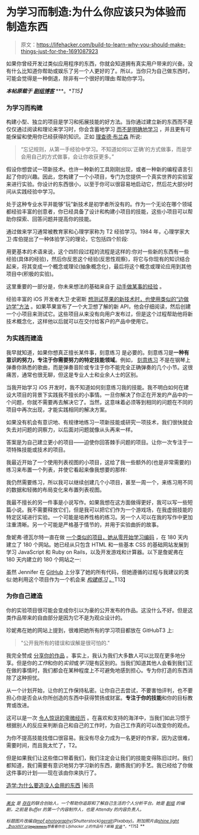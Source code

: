 # 为学习而制造:为什么你应该只为体验而制造东西

> 原文：<https://lifehacker.com/build-to-learn-why-you-should-make-things-just-for-the-1691087923>

如果你曾经开发过类似应用程序的东西，你就会知道拥有真实用户带来的兴奋。没有什么比知道你帮助或娱乐了另一个人更好的了。所以，当你只为自己做东西时，可能会觉得是一种倒退，除非有一个很好的理由:帮助你学习。



***本帖原载于*** [***剧组博客***](http://blog.pickcrew.com/build-to-learn/) ***。**T15】*

### 为学习而构建

构建小型、独立的项目是学习和拓展技能的好方法。当你通过建立新的东西而不是仅仅通过阅读和理论来学习时，你会含蓄地学习 [而不是明确地学习](http://cogprints.org/637/1/LearnbyDoing_Schank.html) ，并且更有可能保留和使用你已经获得的知识。正如 [理查德·布兰森](http://www.virgin.com/richard-branson/you-learn-by-doing-and-by-falling-over) 所说:

> “忘记规则，从第一手经验中学习。不知道如何以‘正确’的方式做事，而是学会用自己的方式做事，会让你收获更多。”

假设你想尝试一项新技术。也许一种新的工具刚刚出现，或者一种新的编程语言引起了你的兴趣。因此，您构建了一个小项目，专门为您提供一个真实世界的实验室来进行实验。你设计的东西很小，以至于你可以很容易地启动它，然后花大部分时间从实践经验中学习。

处于这种专业水平并能够“玩”新技术是初学者所没有的。作为一个无论在哪个领域都经验丰富的创意者，你已经具备了设计和构建小项目的技能，这些小项目可以帮助你探索、回答问题并提高你的技能。

通过做来学习通常被教育家和心理学家称为 T2 经验学习。1984 年，心理学家大卫·库伯提出了一种体验学习的理论，它包括四个阶段:

用更基本的术语来说，这个四阶段过程的流程是这样的:你对一些新的东西有一些经验(具体的经验)，然后你反思这个经验(反思性观察)，将它与你现有的知识结合起来，将其变成一个概念或理论(抽象概念化)，最后将这个概念或理论应用到其他项目中(积极的实验)。

这里重要的一部分是，你未来想法的基础来自于 [动手做某事的经验](https://lifehacker.com/the-science-behind-how-we-learn-new-skills-908488422) 。

经验丰富的 iOS 开发者大卫·史密斯 [想测试苹果的新技术时，也使用类似的“边做边学”方法](http://developingperspective.com/2013/01/03/102/) 。如果苹果宣布了一个大卫想了解的新 API，他会仔细阅读，然后创建一个小项目来测试它。这些项目从来没有向用户发布过，但是这个过程帮助他将新技术概念化，这样他以后就可以在交付给客户的产品中使用它。

### 为实践而建造

我早就知道，如果你想真正擅长某件事，刻意练习 是必要的。刻意练习是**一种有意识的努力，专注于你需要努力的特定技能领域**。例如， [刻意练习](https://lifehacker.com/the-science-of-practice-what-happens-when-you-learn-a-510255025) 不是在钢琴上弹奏你熟悉的歌曲，而是弹奏音阶或专注于你不能完全正确弹奏的几个小节。这很痛苦，通常也很无聊，但这是专业人士和业余人士的区别。

当我开始学习 iOS 开发时，我不知道如何刻意练习我的技能。我不明白如何在建设大项目的背景下实践我不擅长的小事情。一旦你解决了你正在开发的产品中的一个问题，你就不需要再去解决它了。当然，这意味着必须等到相同的问题在不同的项目中再次出现，才能实践相同的解决方案。

如果没有机会有意识地、有规律地练习一项新技能或研究一项技术，我们很快就会失去对问题的洞察力，以后面对问题就像从头再来一样。

答案是为自己建立更小的项目——迫使你回答棘手问题的项目。让你一次专注于一项特殊技能或技术的项目。

我最近开始了一个使用列表视图的小项目，这给了我一些额外的(也是非常需要的)练习来布置一个列表，并使它看起来像我想要的那样:

我仍然需要练习，所以我可以继续创建几个小项目，甚至一周一个，来练习用不同的数据和轻微的布局变化来布置列表视图。

我最不擅长的另一件事是小说写作。如果我想在这方面做得更好，我可以写一些短篇小说。我不需要释放它们，但是我可以把它们作为一个游戏场，在我虚弱技能的特定区域进行实验。一个可能是培养性格的练习。另一个人可以在我的写作中更加注重清晰。另一个可能是严格基于情节的，并用于实验曲折的故事。

詹妮弗·德瓦尔特一直在做 [一个类似的项目，她从零开始学习编码](http://blog.jenniferdewalt.com/post/56319597560/im-learning-to-code-by-building-180-websites-in) ，在 180 天内建立了 180 个网站。她已经从只包含 HTML 和一些基本 CSS 的基础网站发展到学习 JavaScript 和 Ruby on Rails，以及开发游戏和计算器。以下是詹妮弗在 180 天内建立的 180 个网站之一:

虽然 Jennifer 在 [GitHub](https://github.com/jendewalt) 上分享了她的所有代码，但她遵循的过程与我建议的类似:她利用这个项目作为一个机会来 [*构建练习*](https://lifehacker.com/a-better-way-to-practice-5939374) [。](https://lifehacker.com/a-better-way-to-practice-5939374)T13】

### 为你自己建造

你的实验项目很可能会变成你引以为豪的公开发布的作品。这没什么不好。但是这类作品带来的自由部分是因为它不是为观众设计的。

珍妮弗在她的网站上提到，很难把她所有的学习项目都放在 GitHubT3 上:

> "公开我所有的错误和误解是很可怕的."

我完全赞成 [分享你的作品](http://blog.pickcrew.com/sharing-work/) 。事实上，我认为我们大多数人可以比现在更多地分享。但是你的*工作*和你的*实验*或*学习*是有区别的。当我们知道其他人会看到我们正在做的事情时，我们都会在某种程度上不可避免地感到担心。专为你打造的东西消除了这种担忧。

从一个计划开始，让你的工作保持私密。让你自己去尝试，不要害怕评判，也不要担心你是否会从你所创造的东西中获得赞扬或财富。**专注于你的技能**和你的目标教育或改进。

这可以是一次 [令人惊讶的卑微经历](https://lifehacker.com/how-and-why-to-intentionally-set-yourself-up-for-fail-5985565) 。在喜欢和支持的海洋中，当我们如此习惯于根据别人的反应来判断自己和自己的工作时，为自己工作真的可以改变你的观点。

为你不提高技能找借口很容易。我没有尽全力成为一名更好的作家，因为这很难，需要时间，而且我太忙了，T2。

但是如果我们让这些借口带着我们，我们注定会让我们的技能变得陈旧过时。我们都知道，我们需要有意识地努力学习新的东西，磨练我们的手艺。我已经给了你做这件事的计划——现在该由你来执行了。

[造学:为什么要造没人会用的东西](http://blog.pickcrew.com/build-to-learn/) |船员

* * *

[<small>*美女*</small>](https://twitter.com/bellebcooper) <small>*是*</small> [<small>*存在*</small>](https://exist.io/)<small>*的联合创始人，一个帮助你追踪和了解自己生活的个人分析平台。她是*</small> [<small>*剧组*</small>](http://pickcrew.com/) <small>*的编剧，之前是 Buffer 的第一个内容制作人，也是 Attendly 的内容负责人。*</small>

<small>*标题图片改编自*</small>[<small>*mpf photography*</small>](http://www.shutterstock.com/pic-143114395/stock-vector-puzzle-piece-infographics-business-concept-vector.html?src=YjaZQjZ1L9vqbbm3jiieKA-1-3)<small>*(Shutterstock)*</small>[<small>*geralt*</small>](http://pixabay.com/en/hand-finger-show-touch-success-577777/)<small>*(Pixabay)。附加照片由*</small>[<small>*shine light*</small>](https://www.flickr.com/photos/shinealight/8546236286/sizes/l)<small>*[<small>*【hackNY.org*</small>](https://www.flickr.com/photos/hackny/6203285138/sizes/l)<small>**[<small>mpclemens</small>](https://www.flickr.com/photos/mpclemens/7074107883)**</small>*<small>*想看看你在 Lifehacker 上的作品吗？邮箱*</small> [<small>*安迪*</small>](mailto:andy@lifehacker.com) <small>*。*T75】</small>**</small>